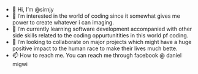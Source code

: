 - 👋 Hi, I’m @sirnjy
- 👀 I’m interested in the world of coding since it somewhat gives me power to create whatever i can imaging.
- 🌱 I’m currently learning software development accompanied with other side skills related to the coding oppurtunitities in this world pf coding.
- 💞️ I’m looking to collaborate on major projects which might have a huge positive impact to the human race to make their lives much bette.
- 📫 How to reach me. You can reach me through facebook @ daniel migwi

<!---
sirnjy/sirnjy is a ✨ special ✨ repository because its `README.md` (this file) appears on your GitHub profile.
You can click the Preview link to take a look at your changes.
--->
